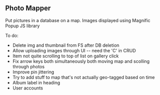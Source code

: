 ## Photo Mapper
Put pictures in a database on a map. Images displayed using Magnific Popup JS library

To do:
* Delete img and thumbnail from FS after DB deletion
* Allow uploading images through UI -- need the 'C' in CRUD
* Item not quite scrolling to top of list on gallery click
* Fix arrow keys both simultaneously both moving map and scolling through photos
* Improve pin jittering
* Try to add stuff to map that's not actually geo-tagged based on time
* Album label in heading
* User accounts

